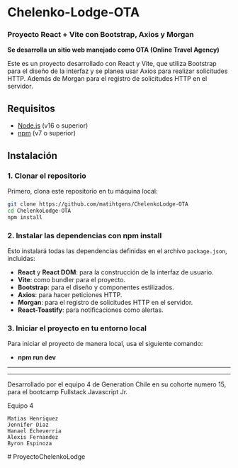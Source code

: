# Chelenko-Lodge-OTA
### Proyecto React + Vite con Bootstrap, Axios y Morgan

**Se desarrolla un sitio web manejado como OTA (Online Travel Agency)**

Este es un proyecto desarrollado con React y Vite, que utiliza Bootstrap para el diseño de la interfaz y se planea usar Axios para realizar solicitudes HTTP. Además de Morgan para el registro de solicitudes HTTP en el servidor.

## Requisitos

- [Node.js](https://nodejs.org/) (v16 o superior)
- [npm](https://www.npmjs.com/) (v7 o superior)

## Instalación

### 1. Clonar el repositorio

Primero, clona este repositorio en tu máquina local:

```bash
git clone https://github.com/matihtgens/ChelenkoLodge-OTA
cd ChelenkoLodge-OTA
npm install
```
### 2. Instalar las dependencias con npm install

Esto instalará todas las dependencias definidas en el archivo `package.json`, incluidas:

- **React** y **React DOM**: para la construcción de la interfaz de usuario.
- **Vite**: como bundler para el proyecto.
- **Bootstrap**: para el diseño y componentes estilizados.
- **Axios**: para hacer peticiones HTTP.
- **Morgan**: para el registro de solicitudes HTTP en el servidor.
- **React-Toastify**: para notificaciones como alertas.

### 3. Iniciar el proyecto en tu entorno local

Para iniciar el proyecto de manera local, usa el siguiente comando:

- **npm run dev**

---
---

Desarrollado por el equipo 4 de Generation Chile en su cohorte numero 15, para el bootcamp Fullstack Javascript Jr.

Equipo 4

    Matias Henriquez
    Jennifer Diaz
    Hanael Echeverria
    Alexis Fernandez
    Byron Espinoza
  
    



#   P r o y e c t o C h e l e n k o L o d g e  
 